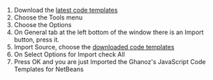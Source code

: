 1. Download the [latest code templates](https://github.com/muhammadghazali/ghanoz-js-code-templates-for-netbeans/zipball/master)
1. Choose the Tools menu
2. Choose the Options
3. On General tab at the left bottom of the window there is an Import button, press it.
4. Import Source, choose the [downloaded code templates](https://github.com/muhammadghazali/ghanoz-js-code-templates-for-netbeans/zipball/master)
5. On Select Options for Import check All
6. Press OK and you are just Imported the Ghanoz's JavaScript Code Templates for NetBeans